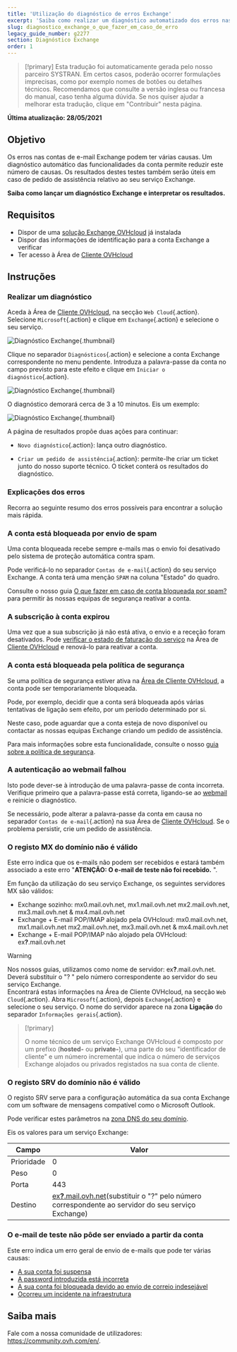 ```yaml
---
title: 'Utilização do diagnóstico de erros Exchange'
excerpt: 'Saiba como realizar um diagnóstico automatizado dos erros nas contas Exchange'
slug: diagnostico_exchange_o_que_fazer_em_caso_de_erro
legacy_guide_number: g2277
section: Diagnóstico Exchange
order: 1
---
```


> [!primary]
> Esta tradução foi automaticamente gerada pelo nosso parceiro SYSTRAN. Em certos casos, poderão ocorrer formulações imprecisas, como por exemplo nomes de botões ou detalhes técnicos. Recomendamos que consulte a versão inglesa ou francesa do manual, caso tenha alguma dúvida. Se nos quiser ajudar a melhorar esta tradução, clique em "Contribuir" nesta página.
>

**Última atualização: 28/05/2021**

## Objetivo

Os erros nas contas de e-mail Exchange podem ter várias causas. Um diagnóstico automático das funcionalidades da conta permite reduzir este número de causas. Os resultados destes testes também serão úteis em caso de pedido de assistência relativo ao seu serviço Exchange.

**Saiba como lançar um diagnóstico Exchange e interpretar os resultados.**

## Requisitos

- Dispor de uma [solução Exchange OVHcloud](https://www.ovhcloud.com/pt/emails/hosted-exchange/) já instalada
- Dispor das informações de identificação para a conta Exchange a verificar
- Ter acesso à Área de [Cliente OVHcloud](https://www.ovh.com/auth/?action=gotomanager&from=https://www.ovh.pt/&ovhSubsidiary=pt)

## Instruções

### Realizar um diagnóstico

Aceda à Área de [Cliente OVHcloud](https://www.ovh.com/auth/?action=gotomanager&from=https://www.ovh.pt/&ovhSubsidiary=pt), na secção `Web Cloud`{.action}. Selecione `Microsoft`{.action} e clique em `Exchange`{.action} e selecione o seu serviço.

![Diagnóstico Exchange](images/img_4450.png){.thumbnail}

Clique no separador `Diagnósticos`{.action} e selecione a conta Exchange correspondente no menu pendente. Introduza a palavra-passe da conta no campo previsto para este efeito e clique em `Iniciar o diagnóstico`{.action}.

![Diagnóstico Exchange](images/img_4451.png){.thumbnail}

O diagnóstico demorará cerca de 3 a 10 minutos. Eis um exemplo:

![Diagnóstico Exchange](images/img_4471.png){.thumbnail}

A página de resultados propõe duas ações para continuar:

- `Novo diagnóstico`{.action}: lança outro diagnóstico.

- `Criar um pedido de assistência`{.action}: permite-lhe criar um ticket junto do nosso suporte técnico. O ticket conterá os resultados do diagnóstico.

### Explicações dos erros

Recorra ao seguinte resumo dos erros possíveis para encontrar a solução mais rápida.

### A conta está bloqueada por envio de spam <a name="blocked"></a>

Uma conta bloqueada recebe sempre e-mails mas o envio foi desativado pelo sistema de proteção automática contra spam.

Pode verificá-lo no separador `Contas de e-mail`{.action} do seu serviço Exchange. A conta terá uma menção `SPAM` na coluna "Estado" do quadro.

Consulte o nosso guia [O que fazer em caso de conta bloqueada por spam?](../bloqueado-por-spam/) para permitir às nossas equipas de segurança reativar a conta.

### A subscrição à conta expirou <a name="expired"></a>

Uma vez que a sua subscrição já não está ativa, o envio e a receção foram desativados. Pode [verificar o estado de faturação do serviço](../gestao-faturacao-exchange/) na Área de [Cliente OVHcloud](https://www.ovh.com/auth/?action=gotomanager&from=https://www.ovh.pt/&ovhSubsidiary=pt) e renová-lo para reativar a conta.

### A conta está bloqueada pela política de segurança

Se uma política de segurança estiver ativa na [Área de Cliente OVHcloud](https://www.ovh.com/auth/?action=gotomanager&from=https://www.ovh.pt/&ovhSubsidiary=pt), a conta pode ser temporariamente bloqueada.

Pode, por exemplo, decidir que a conta será bloqueada após várias tentativas de ligação sem efeito, por um período determinado por si.

Neste caso, pode aguardar que a conta esteja de novo disponível ou contactar as nossas equipas Exchange criando um pedido de assistência.

Para mais informações sobre esta funcionalidade, consulte o nosso [guia sobre a política de segurança](../gerir-politica-de-seguranca-palavra-passe/).

### A autenticação ao webmail falhou <a name="password"></a>

Isto pode dever-se à introdução de uma palavra-passe de conta incorreta. Verifique primeiro que a palavra-passe está correta, ligando-se ao [webmail](../exchange_2016_guia_de_utilizacao_do_outlook_web_app/) e reinicie o diagnóstico.

Se necessário, pode alterar a palavra-passe da conta em causa no separador `Contas de e-mail`{.action} na sua Área de [Cliente OVHcloud](https://www.ovh.com/auth/?action=gotomanager&from=https://www.ovh.pt/&ovhSubsidiary=pt). Se o problema persistir, crie um pedido de assistência.

### O registo MX do domínio não é válido

Este erro indica que os e-mails não podem ser recebidos e estará também associado a este erro "**ATENÇÃO: O e-mail de teste não foi recebido.** ".

Em função da utilização do seu serviço Exchange, os seguintes servidores MX são válidos:

- Exchange sozinho: mx0.mail.ovh.net, mx1.mail.ovh.net mx2.mail.ovh.net, mx3.mail.ovh.net & mx4.mail.ovh.net
- Exchange + E-mail POP/IMAP alojado pela OVHcloud: mx0.mail.ovh.net, mx1.mail.ovh.net mx2.mail.ovh.net, mx3.mail.ovh.net & mx4.mail.ovh.net
- Exchange + E-mail POP/IMAP não alojado pela OVHcloud: ex<b>?</b>.mail.ovh.net

<a name="hostname"></a>

> [!warning]
> Nos nossos guias, utilizamos como nome de servidor: ex<b>?</b>.mail.ovh.net. Deverá substituir o "? " pelo número correspondente ao servidor do seu serviço Exchange.<br>
> Encontrará estas informações na Área de Cliente OVHcloud, na secção `Web Cloud`{.action}. Abra `Microsoft`{.action}, depois `Exchange`{.action} e selecione o seu serviço. O nome do servidor aparece na zona **Ligação** do separador `Informações gerais`{.action}.
>

> [!primary]
>
> O nome técnico de um serviço Exchange OVHcloud é composto por um prefixo (**hosted-** ou **private-**), uma parte do seu "identificador de cliente" e um número incremental que indica o número de serviços Exchange alojados ou privados registados na sua conta de cliente.
>

### O registo SRV do domínio não é válido

O registo SRV serve para a configuração automática da sua conta Exchange com um software de mensagens compatível como o Microsoft Outlook.

Pode verificar estes parâmetros na [zona DNS do seu domínio](../../domains/alojamento_partilhado_como_editar_a_minha_zona_dns/).

Eis os valores para um serviço Exchange:

Campo | Valor
------------ | -------------
Prioridade | 0
Peso | 0
Porta | 443
Destino | [ex<b>?</b>.mail.ovh.net](#hostname)(substituir o "?" pelo número correspondente ao servidor do seu serviço Exchange)

### O e-mail de teste não pôde ser enviado a partir da conta

Este erro indica um erro geral de envio de e-mails que pode ter várias causas:

- [A sua conta foi suspensa](#expired)
- [A password introduzida está incorreta](#password)
- [A sua conta foi bloqueada devido ao envio de correio indesejável](#blocked)
- [Ocorreu um incidente na infraestrutura](https://web-cloud.status-ovhcloud.com/)

## Saiba mais

Fale com a nossa comunidade de utilizadores: <https://community.ovh.com/en/>.
